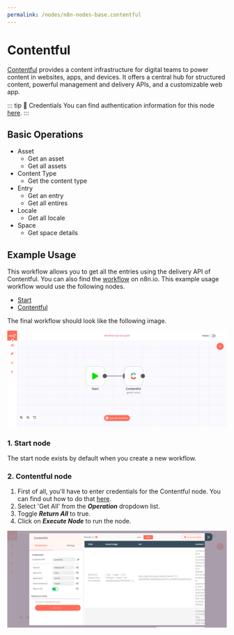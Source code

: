 ```yaml
---
permalink: /nodes/n8n-nodes-base.contentful
---
```


# Contentful

[Contentful](https://www.contentful.com/) provides a content infrastructure for digital teams to power content in websites, apps, and devices. It offers a central hub for structured content, powerful management and delivery APIs, and a customizable web app.

::: tip 🔑 Credentials
You can find authentication information for this node [here](../../../credentials/Contentful/README.md).
:::	

## Basic Operations

- Asset
    - Get an asset
    - Get all assets
- Content Type
    - Get the content type
- Entry
    - Get an entry
    - Get all entires
- Locale
    - Get all locale
- Space
    - Get space details


## Example Usage

This workflow allows you to get all the entries using the delivery API of Contentful. You can also find the [workflow](https://n8n.io/workflows/640) on n8n.io. This example usage workflow would use the following nodes.
- [Start](../../core-nodes/Start/README.md)
- [Contentful]()

The final workflow should look like the following image.

![A workflow with the Contentful node](./workflow.png)

### 1. Start node

The start node exists by default when you create a new workflow.

### 2. Contentful node

1. First of all, you'll have to enter credentials for the Contentful node. You can find out how to do that [here](../../../credentials/Contentful/README.md).
2. Select 'Get All' from the ***Operation*** dropdown list.
3. Toggle ***Return All*** to true.
4. Click on ***Execute Node*** to run the node.

![Using the Contentful node to get all entries](./Contentful_node.png)
